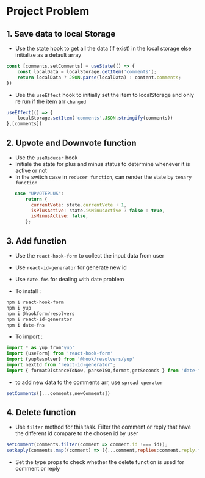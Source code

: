 # Project Problem

## 1. Save data to local Storage
- Use the state hook to get all the data (if exist) in the local storage else initialize as a default array
  
```js
const [comments,setComments] = useState(() => {
    const localData = localStorage.getItem('comments');
    return localData ? JSON.parse(localData) : content.comments;
})
```
- Use the `useEffect` hook to initially set the item to localStorage and only re run if the item arr `changed`

```js
useEffect(() => {
    localStorage.setItem('comments',JSON.stringify(comments))
},[comments])
```

## 2. Upvote and Downvote function
- Use the `useReducer` hook
- Initiale the state for plus and minus status to determine whenever it is active or not 
- In the switch case in `reducer function`, can render the state by `tenary function`

 ```js
    case "UPVOTEPLUS":
        return {
          currentVote: state.currentVote + 1,
          isPlusActive: state.isMinusActive ? false : true,
          isMinusActive: false,
        };
 ```    

 ## 3. Add function
 - Use the `react-hook-form` to collect the input data from user
- Use `react-id-generator` for generate new id
- Use `date-fns` for dealing with date problem 

- To install :
```js
npm i react-hook-form
npm i yup
npm i @hookform/resolvers
npm i react-id-generator
npm i date-fns
```

- To import :

```js
import * as yup from'yup'
import {useForm} from 'react-hook-form'
import {yupResolver} from '@hook/resolvers/yup'
import nextId from "react-id-generator";
import { formatDistanceToNow, parseISO,format,getSeconds } from 'date-fns'
``` 

- to add new data to the comments arr, use `spread operator`

```js
setComments([...comments,newComments])
```

## 4. Delete function 
- Use `filter` method for this task. Filter the comment or reply that have the different id compare to the chosen id by user 
```js
setComment(comments.filter(comment => comment.id !=== id));
setReply(comments.map((comment) => ({...comment,replies:comment.reply.filter((reply) => reply.id !== replyId),)}));
``` 
- Set the type props to check whether the delete function is used for comment or reply